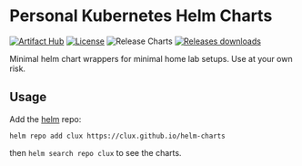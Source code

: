# Personal Kubernetes Helm Charts

[![Artifact Hub](https://img.shields.io/endpoint?url=https://artifacthub.io/badge/repository/clux)](https://artifacthub.io/packages/search?org=clux) [![License](https://img.shields.io/badge/License-Apache%202.0-blue.svg)](https://opensource.org/licenses/Apache-2.0) ![Release Charts](https://github.com/clux/helm-charts/workflows/Release%20Charts/badge.svg?branch=main) [![Releases downloads](https://img.shields.io/github/downloads/clux/helm-charts/total.svg)](https://github.com/clux/helm-charts/releases)

Minimal helm chart wrappers for minimal home lab setups. Use at your own risk.

## Usage

Add the [helm](https://helm.sh) repo:

```console
helm repo add clux https://clux.github.io/helm-charts
```

then `helm search repo clux` to see the charts.

